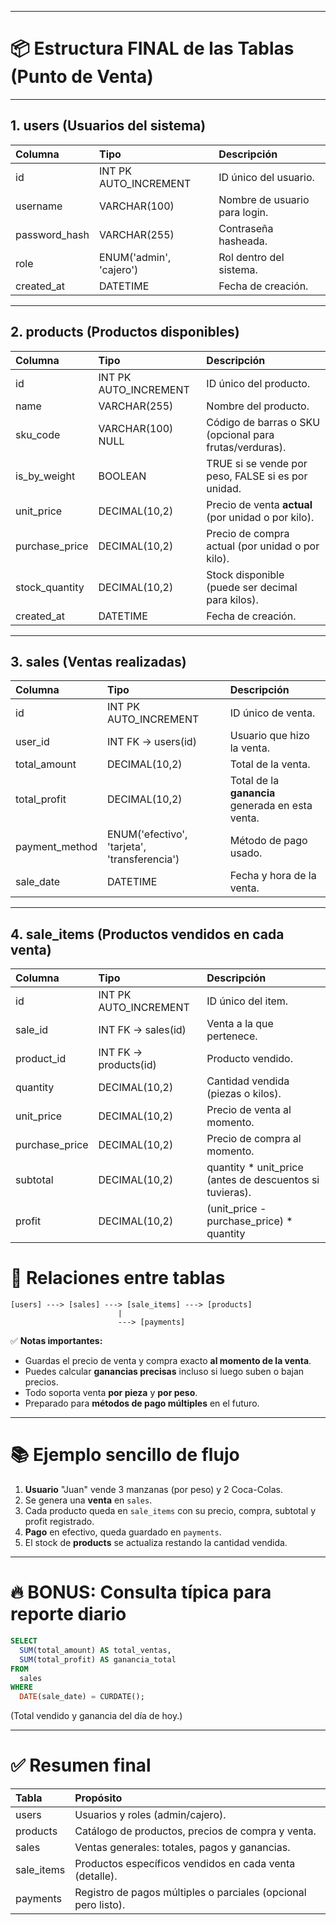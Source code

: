 
---

# 📦 Estructura FINAL de las Tablas (Punto de Venta)

---

## 1. **users** (Usuarios del sistema)

| Columna        | Tipo         | Descripción                     |
|:---------------|:-------------|:---------------------------------|
| id             | INT PK AUTO_INCREMENT | ID único del usuario. |
| username       | VARCHAR(100) | Nombre de usuario para login.    |
| password_hash  | VARCHAR(255) | Contraseña hasheada.             |
| role           | ENUM('admin', 'cajero') | Rol dentro del sistema. |
| created_at     | DATETIME     | Fecha de creación.               |

---

## 2. **products** (Productos disponibles)

| Columna        | Tipo          | Descripción                         |
|:---------------|:--------------|:------------------------------------|
| id             | INT PK AUTO_INCREMENT | ID único del producto.        |
| name           | VARCHAR(255)  | Nombre del producto.                |
| sku_code       | VARCHAR(100) NULL | Código de barras o SKU (opcional para frutas/verduras). |
| is_by_weight   | BOOLEAN       | TRUE si se vende por peso, FALSE si es por unidad. |
| unit_price     | DECIMAL(10,2) | Precio de venta **actual** (por unidad o por kilo). |
| purchase_price | DECIMAL(10,2) | Precio de compra actual (por unidad o por kilo). |
| stock_quantity | DECIMAL(10,2) | Stock disponible (puede ser decimal para kilos). |
| created_at     | DATETIME      | Fecha de creación.                  |

---

## 3. **sales** (Ventas realizadas)

| Columna        | Tipo           | Descripción                       |
|:---------------|:---------------|:----------------------------------|
| id             | INT PK AUTO_INCREMENT | ID único de venta.           |
| user_id        | INT FK → users(id) | Usuario que hizo la venta.    |
| total_amount   | DECIMAL(10,2)   | Total de la venta.               |
| total_profit   | DECIMAL(10,2)   | Total de la **ganancia** generada en esta venta. |
| payment_method | ENUM('efectivo', 'tarjeta', 'transferencia') | Método de pago usado. |
| sale_date      | DATETIME        | Fecha y hora de la venta.         |

---

## 4. **sale_items** (Productos vendidos en cada venta)

| Columna         | Tipo          | Descripción                        |
|:----------------|:--------------|:-----------------------------------|
| id              | INT PK AUTO_INCREMENT | ID único del item.            |
| sale_id         | INT FK → sales(id) | Venta a la que pertenece.      |
| product_id      | INT FK → products(id) | Producto vendido.             |
| quantity        | DECIMAL(10,2) | Cantidad vendida (piezas o kilos). |
| unit_price      | DECIMAL(10,2) | Precio de venta al momento.         |
| purchase_price  | DECIMAL(10,2) | Precio de compra al momento.        |
| subtotal        | DECIMAL(10,2) | quantity * unit_price (antes de descuentos si tuvieras). |
| profit          | DECIMAL(10,2) | (unit_price - purchase_price) * quantity |

<!-- ---

## 5. **payments** (Pagos realizados por ventas) *(opcional pero recomendable si luego quieres pagos divididos)*

| Columna         | Tipo           | Descripción                        |
|:----------------|:---------------|:-----------------------------------|
| id              | INT PK AUTO_INCREMENT | ID del pago.                  |
| sale_id         | INT FK → sales(id) | A qué venta pertenece.         |
| amount_paid     | DECIMAL(10,2)   | Cantidad pagada.                 |
| payment_method  | ENUM('efectivo', 'tarjeta', 'transferencia') | Método de pago usado. |
| paid_at         | DATETIME        | Hora exacta del pago.            |

--- -->

# 🎯 Relaciones entre tablas

```plaintext
[users] ---> [sales] ---> [sale_items] ---> [products]
                        |
                        ---> [payments]
```

✅ **Notas importantes:**
- Guardas el precio de venta y compra exacto **al momento de la venta**.
- Puedes calcular **ganancias precisas** incluso si luego suben o bajan precios.
- Todo soporta venta **por pieza** y **por peso**.
- Preparado para **métodos de pago múltiples** en el futuro.

---

# 📚 Ejemplo sencillo de flujo

1. **Usuario** "Juan" vende 3 manzanas (por peso) y 2 Coca-Colas.
2. Se genera una **venta** en `sales`.
3. Cada producto queda en `sale_items` con su precio, compra, subtotal y profit registrado.
4. **Pago** en efectivo, queda guardado en `payments`.
5. El stock de **products** se actualiza restando la cantidad vendida.

---

# 🔥 BONUS: Consulta típica para reporte diario
```sql
SELECT
  SUM(total_amount) AS total_ventas,
  SUM(total_profit) AS ganancia_total
FROM
  sales
WHERE
  DATE(sale_date) = CURDATE();
```
(Total vendido y ganancia del día de hoy.)

---

# ✅ Resumen final

| Tabla | Propósito |
|:------|:----------|
| users | Usuarios y roles (admin/cajero). |
| products | Catálogo de productos, precios de compra y venta. |
| sales | Ventas generales: totales, pagos y ganancias. |
| sale_items | Productos específicos vendidos en cada venta (detalle). |
| payments | Registro de pagos múltiples o parciales (opcional pero listo). |

